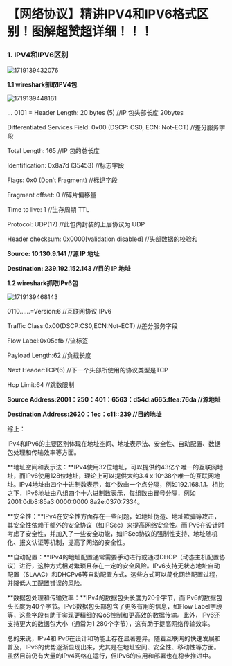 # 【网络协议】精讲IPV4和IPV6格式区别！图解超赞超详细！！！

### 1. IPV4和IPV6区别

![1719139432076](C:\Users\Administrator\AppData\Roaming\Typora\typora-user-images\1719139432076.png)

**1.1 wireshark抓取IPV4包**

![1719139448161](C:\Users\Administrator\AppData\Roaming\Typora\typora-user-images\1719139448161.png)

… 0101 = Header Length: 20 bytes (5)  //IP 包头部长度 20bytes

Differentiated Services Field: 0x00 (DSCP: CS0, ECN: Not-ECT) //差分服务字段

Total Length: 165  //IP 包的总长度

Identification: 0x8a7d (35453)  //标志字段

Flags: 0x0 (Don’t Fragment)  //标记字段

Fragment offset: 0 //碎片偏移量

Time to live: 1  //生存周期 TTL

Protocol: UDP(17) //此包内封装的上层协议为 UDP

Header checksum: 0x0000[validation disabled]  //头部数据的校验和

**Source: 10.130.9.141  //源 IP 地址**

**Destination: 239.192.152.143  //目的 IP 地址**



**1.2 wireshark抓取IPv6包**

![1719139468143](C:\Users\Administrator\AppData\Roaming\Typora\typora-user-images\1719139468143.png)

0110......=Version:6  //互联网协议 IPv6

Traffic Class:0x00(DSCP:CS0,ECN:Not-ECT)  //差分服务字段

Flow Label:0x05efb  //流标签

Payload Length:62  //负载长度

Next Header:TCP(6)   //下一个头部所使用的协议类型是TCP

Hop Limit:64   //跳数限制

**Source Address:2001：250：401：6563：d54d:a665:ffea:76da  //源地址**

**Destination Address:2620：1ec：c11::239   //目的地址**



综上：

​    IPv4和IPv6的主要区别体现在地址空间、地址表示法、安全性、自动配置、数据包处理和传输效率等方面。

**地址空间和表示法：**IPv4使用32位地址，可以提供约43亿个唯一的互联网地址，而IPv6使用128位地址，理论上可以提供大约3.4 x 10^38个唯一的互联网地址。IPv4地址由四个十进制数表示，每个数由一个点分隔，例如192.168.1.1。相比之下，IPv6地址由八组四个十六进制数表示，每组数由冒号分隔，例如2001:0db8:85a3:0000:0000:8a2e:0370:7334。

**安全性：**IPv4在安全性方面存在一些问题，如地址伪造、地址欺骗等攻击，其安全性依赖于额外的安全协议（如IPSec）来提高网络安全性。而IPv6在设计时考虑了安全性，并加入了一些安全功能，如IPSec协议的强制性支持、地址随机化、报文认证等机制，提高了网络的安全性。

**自动配置：**IPv4的地址配置通常需要手动进行或通过DHCP（动态主机配置协议）进行，这种方式相对繁琐且存在一定的安全风险。IPv6支持无状态地址自动配置（SLAAC）和DHCPv6等自动配置方式，这些方式可以简化网络配置过程，并降低人工配置错误的风险。

**数据包处理和传输效率：**IPv4的数据包头长度为20个字节，而IPv6的数据包头长度为40个字节。IPv6数据包头部包含了更多有用的信息，如Flow Label字段等，这些字段有助于实现更精细的QoS控制和更高效的数据传输。此外，IPv6还支持更大的数据包大小（通常为1 280个字节），这有助于提高网络传输效率。

​      总的来说，IPv4和IPv6在设计和功能上存在显著差异。随着互联网的快速发展和普及，IPv6的优势逐渐显现出来，尤其是在地址空间、安全性、移动性等方面。虽然目前仍有大量的IPv4网络在运行，但IPv6的应用和部署也在稳步推进中。